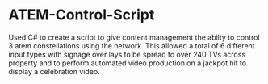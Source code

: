 # ATEM-Control-Script

Used C# to create a script to give content management the abilty to control 3 atem constellations using the network. This allowed a total of 6 different input types with signage over lays to be spread to over 240 TVs across property and to perform automated video production on a jackpot hit to display a celebration video.
